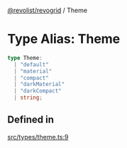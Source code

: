 [@revolist/revogrid](README.md) / Theme

# Type Alias: Theme

```ts
type Theme: 
  | "default"
  | "material"
  | "compact"
  | "darkMaterial"
  | "darkCompact"
  | string;
```

## Defined in

[src/types/theme.ts:9](https://github.com/revolist/revogrid/blob/085a454f82e6d3229f4e3dccf86bbdacfcd5813a/src/types/theme.ts#L9)
